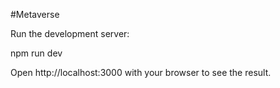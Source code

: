 #Metaverse

Run the development server:

npm run dev

Open http://localhost:3000 with your browser to see the result.